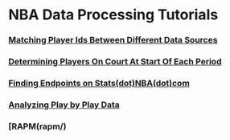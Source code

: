 # NBA Data Processing Tutorials

### [Matching Player Ids Between Different Data Sources](deduplicating_sources/)


### [Determining Players On Court At Start Of Each Period](players_on_court=/)


### [Finding Endpoints on Stats(dot)NBA(dot)com](finding_endpoints/)


### [Analyzing Play by Play Data](analyze_play_by_play/)

### [RAPM(rapm/)

